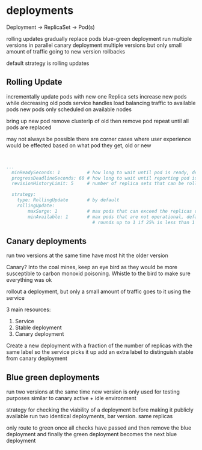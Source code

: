 # deployments

Deployment -> ReplicaSet -> Pod(s)

rolling updates
  gradually replace pods
blue-green deployment
  run multiple versions in parallel
canary deployment
  multiple versions
  but only small amount of traffic going to new version
rollbacks

default strategy is rolling updates

## Rolling Update

incrementally update pods with new one
Replica sets increase new pods while decreasing old pods
service handles load balancing traffic to available pods
new pods only scheduled on available nodes

bring up new pod
remove clusterIp of old
then remove pod
repeat until all pods are replaced

may not always be possible
  there are corner cases where user experience would be effected
  based on what pod they get, old or new

```yaml


...
  minReadySeconds: 1          # how long to wait until pod is ready, default 0
  progressDeadlineSeconds: 60 # how long to wait until reporting pod is stalled
  revisionHistoryLimit: 5     # number of replica sets that can be rolled back, default 10

  strategy:
    type: RollingUpdate       # by default
    rollingUpdate:      
        maxSurge: 1           # max pods that can exceed the replicas count, defaults to 25%
        minAvailable: 1       # max pods that are not operational, defaults to 25%
                                # rounds up to 1 if 25% is less than 1

```

## Canary deployments

run two versions at the same time
have most hit the older version

Canary? Into the coal mines, keep an eye bird as they would be more susceptible to carbon monoxid poisoning.
Whistle to the bird to make sure everything was ok

rollout a deployment, but only a small amount of traffic goes to it using the service

3 main resources:

1. Service
2. Stable deployment
3. Canary deployment

Create a new deployment with a fraction of the number of replicas
with the same label so the service picks it up
add an extra label to distinguish stable from canary deployment

## Blue green deployments

run two versions at the same time
new version is only used for testing purposes
similar to canary
active + idle environment

strategy for checking the viability of a deployment before making it publicly available
run two identical deployments, bar version. same replicas

only route to green once all checks have passed
and then remove the blue deployment
and finally the green deployment becomes the next blue deployment
